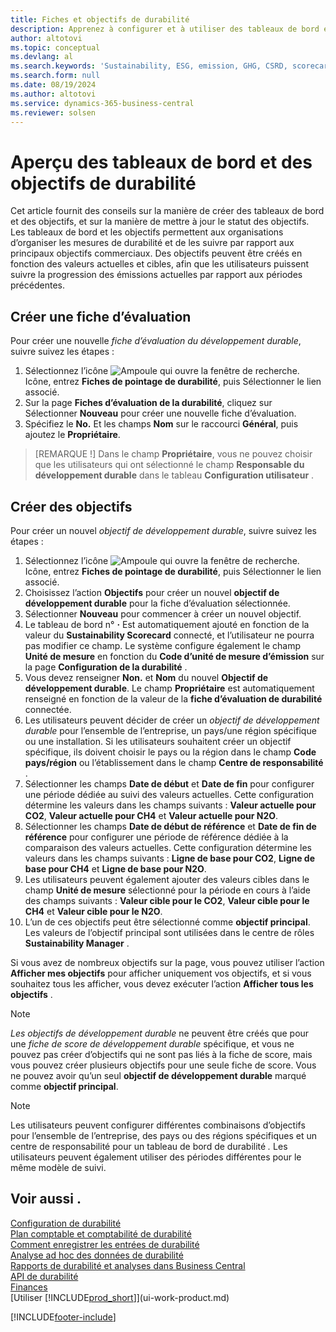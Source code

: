 ```yaml
---
title: Fiches et objectifs de durabilité
description: Apprenez à configurer et à utiliser des tableaux de bord et des objectifs de durabilité.
author: altotovi
ms.topic: conceptual
ms.devlang: al
ms.search.keywords: 'Sustainability, ESG, emission, GHG, CSRD, scorecard, goal, forecast, budget'
ms.search.form: null
ms.date: 08/19/2024
ms.author: altotovi
ms.service: dynamics-365-business-central
ms.reviewer: solsen
---
```


# <a name="sustainability-scorecards-and-goals-overview"></a>Aperçu des tableaux de bord et des objectifs de durabilité

Cet article fournit des conseils sur la manière de créer des tableaux de bord et des objectifs, et sur la manière de mettre à jour le statut des objectifs. Les tableaux de bord et les objectifs permettent aux organisations d’organiser les mesures de durabilité et de les suivre par rapport aux principaux objectifs commerciaux. Des objectifs peuvent être créés en fonction des valeurs actuelles et cibles, afin que les utilisateurs puissent suivre la progression des émissions actuelles par rapport aux périodes précédentes.  

## <a name="create-a-scorecard"></a>Créer une fiche d’évaluation

Pour créer une nouvelle *fiche d’évaluation du développement durable*, suivre suivez les étapes :

1. Sélectionnez l’icône ![Ampoule qui ouvre la fenêtre de recherche.](media/ui-search/search_small.png "Dites-moi ce que vous voulez faire") Icône, entrez **Fiches de pointage de durabilité**, puis Sélectionner le lien associé. 
2. Sur la page **Fiches d’évaluation de la durabilité**, cliquez sur Sélectionner **Nouveau** pour créer une nouvelle fiche d’évaluation.  
3. Spécifiez le **No.** Et les champs  **Nom** sur le raccourci **Général**, puis ajoutez le **Propriétaire**. 

> [REMARQUE !] Dans le champ **Propriétaire**, vous ne pouvez choisir que les utilisateurs qui ont sélectionné le champ **Responsable du développement durable** dans le tableau **Configuration utilisateur** . 

## <a name="create-goals"></a>Créer des objectifs

Pour créer un nouvel *objectif de développement durable*, suivre suivez les étapes :

1. Sélectionnez l’icône ![Ampoule qui ouvre la fenêtre de recherche.](media/ui-search/search_small.png "Dites-moi ce que vous voulez faire") Icône, entrez **Fiches de pointage de durabilité**, puis Sélectionner le lien associé.
2. Choisissez l’action **Objectifs** pour créer un nouvel **objectif de développement durable** pour la fiche d’évaluation sélectionnée.  
3. Sélectionner **Nouveau** pour commencer à créer un nouvel objectif.
4. Le tableau de bord n° **·** Est automatiquement ajouté en fonction de la valeur du  **Sustainability Scorecard** connecté, et l’utilisateur ne pourra pas modifier ce champ. Le système configure également le champ **Unité de mesure** en fonction du **Code d’unité de mesure d’émission** sur la page **Configuration de la durabilité** .  
5. Vous devez renseigner **Non.** et **Nom** du nouvel **Objectif de développement durable**. Le champ **Propriétaire** est automatiquement renseigné en fonction de la valeur de la **fiche d’évaluation de durabilité** connectée.   
6. Les utilisateurs peuvent décider de créer un *objectif de développement durable* pour l’ensemble de l’entreprise, un pays/une région spécifique ou une installation. Si les utilisateurs souhaitent créer un objectif spécifique, ils doivent choisir le pays ou la région dans le champ **Code pays/région** ou l’établissement dans le champ **Centre de responsabilité** .  
7. Sélectionner les champs **Date de début** et **Date de fin** pour configurer une période dédiée au suivi des valeurs actuelles. Cette configuration détermine les valeurs dans les champs suivants : **Valeur actuelle pour CO2**, **Valeur actuelle pour CH4** et **Valeur actuelle pour N2O**. 
8. Sélectionner les champs **Date de début de référence** et **Date de fin de référence** pour configurer une période de référence dédiée à la comparaison des valeurs actuelles. Cette configuration détermine les valeurs dans les champs suivants : **Ligne de base pour CO2**, **Ligne de base pour CH4** et **Ligne de base pour N2O**.
9. Les utilisateurs peuvent également ajouter des valeurs cibles dans le champ  **Unité de mesure** sélectionné pour la période en cours à l’aide des champs suivants : **Valeur cible pour le CO2**, **Valeur cible pour le CH4** et **Valeur cible pour le N2O**.   
10. L’un de ces objectifs peut être sélectionné comme **objectif principal**. Les valeurs de l’objectif principal sont utilisées dans le centre de rôles  **Sustainability Manager** .  

Si vous avez de nombreux objectifs sur la page, vous pouvez utiliser l’action  **Afficher mes objectifs** pour afficher uniquement vos objectifs, et si vous souhaitez tous les afficher, vous devez exécuter l’action  **Afficher tous les objectifs** .  

> [!NOTE]
> *Les objectifs de développement durable* ne peuvent être créés que pour une *fiche de score de développement durable* spécifique, et vous ne pouvez pas créer d’objectifs qui ne sont pas liés à la fiche de score, mais vous pouvez créer plusieurs objectifs pour une seule fiche de score. Vous ne pouvez avoir qu’un seul **objectif de développement durable** marqué comme **objectif principal**.

> [!NOTE]
> Les utilisateurs peuvent configurer différentes combinaisons d’objectifs pour l’ensemble de l’entreprise, des pays ou des régions spécifiques et un centre de responsabilité pour un tableau de bord de durabilité *.* Les utilisateurs peuvent également utiliser des périodes différentes pour le même modèle de suivi. 

## <a name="see-also"></a>Voir aussi .

[Configuration de durabilité](finance-sustainability-setup.md)    
[Plan comptable et comptabilité de durabilité](finance-sustainability-accounts-ledger.md)    
[Comment enregistrer les entrées de durabilité](finance-sustainability-journal.md)    
[Analyse ad hoc des données de durabilité](ad-hoc-analysis-sustainability.md)    
[Rapports de durabilité et analyses dans Business Central](sustainability-reports.md)   
[API de durabilité](/dynamics365/business-central/dev-itpro/api-sustainability/sustainability-api?toc=/dynamics365/business-central/toc.json)    
[Finances](finance.md)    
[Utiliser [!INCLUDE[prod_short](includes/prod_short.md)]](ui-work-product.md)    

[!INCLUDE[footer-include](includes/footer-banner.md)]
